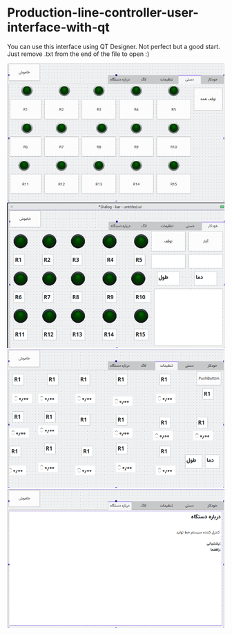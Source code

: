 # Production-line-controller-user-interface-with-qt

You can use this interface using QT Designer. Not perfect but a good start. Just remove .txt from the end of the file to open :)


![screenshots](./Screenshot_۲۰۲۴۰۱۰۲_۲۲۰۹۱۹.png)
![screenshots](./Screenshot_۲۰۲۴۰۱۰۲_۲۲۰۲۱۸.png)
![screenshots](./Screenshot_۲۰۲۴۰۱۰۲_۲۲۰۳۲۹.png)
![screenshots](./Screenshot_۲۰۲۴۰۱۰۲_۲۲۰۳۴۶.png)
